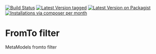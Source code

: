[![Build Status](https://travis-ci.org/MetaModels/filter_fromto.svg)](https://travis-ci.org/MetaModels/filter_fromto)
[![Latest Version tagged](http://img.shields.io/github/tag/MetaModels/filter_fromto.svg)](https://github.com/MetaModels/filter_fromto/tags)
[![Latest Version on Packagist](http://img.shields.io/packagist/v/MetaModels/filter_fromto.svg)](https://packagist.org/packages/MetaModels/filter_fromto)
[![Installations via composer per month](http://img.shields.io/packagist/dm/MetaModels/filter_fromto.svg)](https://packagist.org/packages/MetaModels/filter_fromto)

FromTo filter
=============

MetaModels fromto filter

